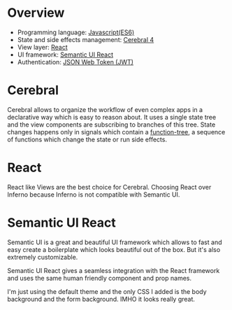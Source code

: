 # Overview

- Programming language: [Javascript(ES6)](http://www.ecma-international.org/ecma-262/6.0)
- State and side effects management: [Cerebral 4](http://cerebraljs.com)
- View layer: [React](https://facebook.github.io/react)
- UI framework: [Semantic UI React](http://react.semantic-ui.com)
- Authentication: [JSON Web Token (JWT)](http://tools.ietf.org/html/draft-ietf-oauth-json-web-token)

# Cerebral

Cerebral allows to organize the workflow of even complex apps in a declarative
way which is easy to reason about.
It uses a single state tree and the view components are subscribing to branches
of this tree.
State changes happens only in signals which contain a [function-tree](https://cerebraljs.com/docs/addons/index.html),
a sequence of functions which change the state or run side effects.

# React

React like Views are the best choice for Cerebral.
Choosing React over Inferno because Inferno is not compatible with
Semantic UI.

# Semantic UI React

Semantic UI is a great and beautiful UI framework which allows
to fast and easy create a boilerplate which looks beautiful out
of the box. But it's also extremely customizable.

Semantic UI React gives a seamless integration with the React framework
and uses the same human friendly component and prop names.

I'm just using the default theme and the only CSS I added is the body
background and the form background. IMHO it looks really great.
